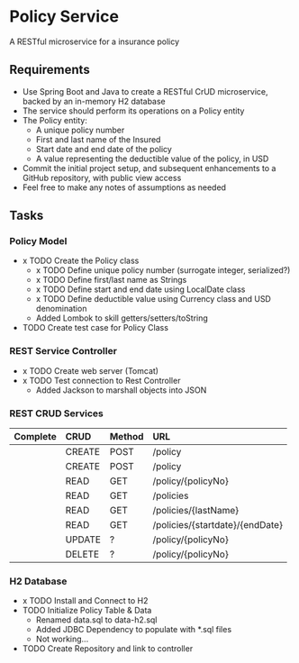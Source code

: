 # Policy Service

A RESTful microservice for a insurance policy

## Requirements

- Use Spring Boot and Java to create a RESTful CrUD microservice, backed by an in-memory H2 database
- The service should perform its operations on a Policy entity
- The Policy entity:
    - A unique policy number
    - First and last name of the Insured
    - Start date and end date of the policy
    - A value representing the deductible value of the policy, in USD
- Commit the initial project setup, and subsequent enhancements to a GitHub repository, with public view access
- Feel free to make any notes of assumptions as needed

## Tasks

### Policy Model

- x TODO Create the Policy class
  - x TODO Define unique policy number (surrogate integer, serialized?)
  - x TODO Define first/last name as Strings
  - x TODO Define start and end date using LocalDate class
  - x TODO Define deductible value using Currency class and USD denomination
  - Added Lombok to skill getters/setters/toString
- TODO Create test case for Policy Class

### REST Service Controller

- x TODO Create web server (Tomcat)
- x TODO Test connection to Rest Controller
    - Added Jackson to marshall objects into JSON
   
### REST CRUD Services

| Complete | CRUD | Method | URL |
|:--------:|:-----|:-------|:----|
|  | CREATE | POST | /policy |
|  | CREATE | POST | /policy |
|  | READ | GET | /policy/{policyNo} |
|  | READ | GET | /policies |
|  | READ | GET | /policies/{lastName} |
|  | READ | GET | /policies/{startdate}/{endDate} |
|  | UPDATE | ? | /policy/{policyNo} |
|  | DELETE | ? | /policy/{policyNo} |


### H2 Database

- x TODO Install and Connect to H2
- TODO Initialize Policy Table & Data
    - Renamed data.sql to data-h2.sql
    - Added JDBC Dependency to populate with *.sql files
    - Not working...
- TODO Create Repository and link to controller